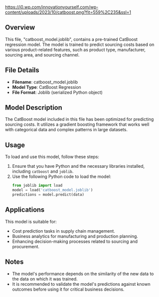 https://i0.wp.com/innovationyourself.com/wp-content/uploads/2023/10/catboost.png?fit=559%2C235&ssl=1
## Overview
This file, "catboost_model.joblib", contains a pre-trained CatBoost regression model. The model is trained to predict sourcing costs based on various product-related features, such as product type, manufacturer, sourcing area, and sourcing channel.

## File Details
- **Filename**: catboost_model.joblib
- **Model Type**: CatBoost Regression
- **File Format**: Joblib (serialized Python object)

## Model Description
The CatBoost model included in this file has been optimized for predicting sourcing costs. It utilizes a gradient boosting framework that works well with categorical data and complex patterns in large datasets.

## Usage
To load and use this model, follow these steps:
1. Ensure that you have Python and the necessary libraries installed, including `catboost` and `joblib`.
2. Use the following Python code to load the model:
   ```python
   from joblib import load
   model = load('catboost_model.joblib')
   predictions = model.predict(data)

## Applications
This model is suitable for:

- Cost prediction tasks in supply chain management.
- Business analytics for manufacturing and production planning.
- Enhancing decision-making processes related to sourcing and procurement.
  
## Notes
- The model's performance depends on the similarity of the new data to the data on which it was trained.
- It is recommended to validate the model's predictions against known outcomes before using it for critical business decisions.
